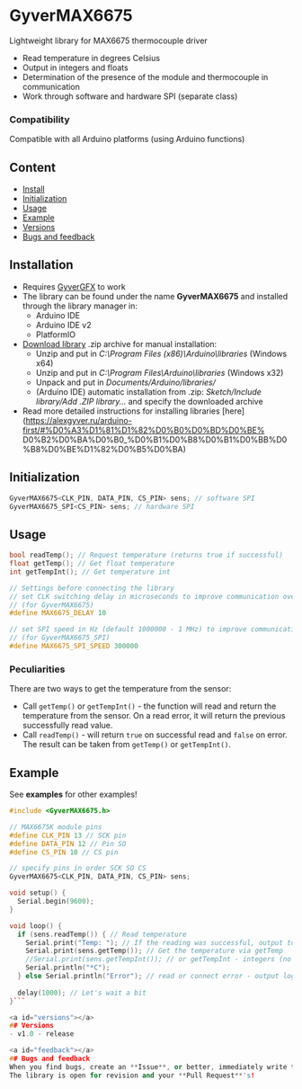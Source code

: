 # GyverMAX6675
Lightweight library for MAX6675 thermocouple driver
- Read temperature in degrees Celsius
- Output in integers and floats
- Determination of the presence of the module and thermocouple in communication
- Work through software and hardware SPI (separate class)

### Compatibility
Compatible with all Arduino platforms (using Arduino functions)

## Content
- [Install](#install)
- [Initialization](#init)
- [Usage](#usage)
- [Example](#example)
- [Versions](#versions)
- [Bugs and feedback](#feedback)

<a id="install"></a>
## Installation
- Requires [GyverGFX](https://github.com/GyverLibs/GyverGFX) to work
- The library can be found under the name **GyverMAX6675** and installed through the library manager in:
    - Arduino IDE
    - Arduino IDE v2
    - PlatformIO
- [Download library](https://github.com/GyverLibs/GyverMAX6675/archive/refs/heads/main.zip) .zip archive for manual installation:
    - Unzip and put in *C:\Program Files (x86)\Arduino\libraries* (Windows x64)
    - Unzip and put in *C:\Program Files\Arduino\libraries* (Windows x32)
    - Unpack and put in *Documents/Arduino/libraries/*
    - (Arduino IDE) automatic installation from .zip: *Sketch/Include library/Add .ZIP library…* and specify the downloaded archive
- Read more detailed instructions for installing libraries [here] (https://alexgyver.ru/arduino-first/#%D0%A3%D1%81%D1%82%D0%B0%D0%BD%D0%BE% D0%B2%D0%BA%D0%B0_%D0%B1%D0%B8%D0%B1%D0%BB%D0%B8%D0%BE%D1%82%D0%B5%D0%BA)

<a id="init"></a>
## Initialization
```cpp
GyverMAX6675<CLK_PIN, DATA_PIN, CS_PIN> sens; // software SPI
GyverMAX6675_SPI<CS_PIN> sens; // hardware SPI
```

<a id="usage"></a>
## Usage
```cpp
bool readTemp(); // Request temperature (returns true if successful)
float getTemp(); // Get float temperature
int getTempInt(); // Get temperature int

// Settings before connecting the library
// set CLK switching delay in microseconds to improve communication over long wires
// (for GyverMAX6675)
#define MAX6675_DELAY 10

// set SPI speed in Hz (default 1000000 - 1 MHz) to improve communication over long wires
// (for GyverMAX6675_SPI)
#define MAX6675_SPI_SPEED 300000
```

### Peculiarities
There are two ways to get the temperature from the sensor:
- Call `getTemp()` or `getTempInt()` - the function will read and return the temperature from the sensor. On a read error, it will return the previous successfully read value.
- Call `readTemp()` - will return `true` on successful read and `false` on error. The result can be taken from `getTemp()` or `getTempInt()`.

<a id="example"></a>
## Example
See **examples** for other examples!
```cpp
#include <GyverMAX6675.h>

// MAX6675K module pins
#define CLK_PIN 13 // SCK pin
#define DATA_PIN 12 // Pin SO
#define CS_PIN 10 // CS pin

// specify pins in order SCK SO CS
GyverMAX6675<CLK_PIN, DATA_PIN, CS_PIN> sens;

void setup() {
  Serial.begin(9600);
}

void loop() {
  if (sens.readTemp()) { // Read temperature
    Serial.print("Temp: "); // If the reading was successful, output to Serial
    Serial.print(sens.getTemp()); // Get the temperature via getTemp
    //Serial.print(sens.getTempInt()); // or getTempInt - integers (no floats)
    Serial.println("*C");
  } else Serial.println("Error"); // read or connect error - output log
  
  delay(1000); // Let's wait a bit
}```

<a id="versions"></a>
## Versions
- v1.0 - release

<a id="feedback"></a>
## Bugs and feedback
When you find bugs, create an **Issue**, or better, immediately write to the mail [alex@alexgyver.ru](mailto:alex@alexgyver.ru)
The library is open for revision and your **Pull Request**'s!